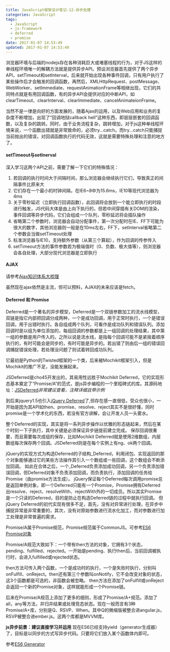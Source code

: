 ```yaml
---
title: JavaScript框架设计笔记-12-异步处理
categories: JavaScript
tags:
  - JavaScript
  - js-framework
  - deferred
  - promise
date: 2017-01-07 14:53:49
updated: 2017-01-07 14:53:49
---
```


浏览器环境与后端的nodejs存在各种消耗巨大或堵塞线程的行为，对于JS这样的单线程环境唯一的解耦方法就是提供异步API。预设浏览器首先提供了两个异步API，setTimeout和setInterval，后来就开始出现各种事件回调，只有用户执行了某些操作后才会触发的回调函数，再然后，XMLHttpRequest、postMessage、WebWorker、setImmediate、requestAnimationFrame等相继出现，它们的共同特点就是有用回调函数，有的异步API会提供对应的中断API，如clearTimeout、clearInterval、clearImmediate、cancelAnimateionFrame。

当然不是一律是向好的方面发展的，随着Ajax的运用，以及Web应用和业务的复杂度不断增加，出现了“回调地狱callback hell”这种东西，即层层嵌套的回调函数，以及复杂的跳转。同时，由于业务流程复杂，跳转增加，对于js这种单线程环境来说，一个函数出错就是非常致命的，必须try...catch。而try...catch只能捕捉当前抛出的错误，对回调函数执行的代码无效，这就是需要特殊处理和注意的地方了。

#### setTimeout与setInerval
深入学习这两个API之前，需要了解一下它们的特殊情况：
1. 若回调的执行时间大于间隔时间，那么浏览器会继续执行它们，导致真正的间隔事件比原来大
1. 它们存在一个最小的时钟间隔，在IE6~8中为15.6ms，IE10等现代浏览器为4ms
1. 关于零秒延迟（立即执行回调函数），此回调将会放到一个能立即执行的时段进行触发，JS代码大体是由上向下执行的，但若中间穿插有关DOM的渲染，事件回调等异步代码，它们会组成一个队列，零秒延迟将会插队操作
1. 省略第二个参数时，浏览器会自动分配事件，第一次分配时在IE、FF下可能为很大的数字，其他浏览器则一般是在10ms左右，FF下，setInterval省略第二个参数会当做setTimeout处理
1. 标准浏览器与IE10，支持额外参数（从第三个算起），作为回调的传参传入
1. setTimeout方法的事件参数若为极端值时（0、负数、极大值等），则浏览器会各自处理，大部分现代浏览器是立即执行

#### AJAX
请参考[Ajax知识体系大梳理](http://louiszhai.github.io/2016/11/02/ajax/)

虽然现在ajax依然是主流，但可以预料，AJAX的未来应该是fetch。


#### Deferred 和 Promise
Deferred是一个著名的异步模型，Deferred是一个双链参数加工的流水线模型，双链是指它内部把回调分成两种，一个是成功回调，用于正常时执行，一个是错误回调，用于出错时执行。各自组成两个队列，可看作是成功队列和错误队列。添加回调时是以组为单位添加的，每组回调的参数都是上一组回调的处理结果，其中第一组的参数是用户传入的。之所以说是流水线，是指每个回调可能不是紧挨着顺序执行的，有时可能会是同步的，有时可能是异步的。若出错了则由后一组的错误回调捕捉错误处理，若处理没问题了则试着转回成功队列。

它最初是Python的Twisted框架的一个类，后来被Mochikit框架引入，但是Mochikit的推广不足，没能发展起来。

JSDeferred是cho45开发出的，其易用性远胜于Mochikit Deferred，它的实现形态基本奠定了“Promise/A”的范式，是js异步编程的一个里程碑式的库。其源码地址：[JSDeferred](https://github.com/cho45/jsdeferred/blob/master/jsdeferred.js)*非常建议查看，注释详细且带示例*

到后来jquery1.5也引入[jQuery Deferred](http://www.css88.com/jqapi-1.9/category/deferred-object/)了,但存在感一直很低，受众也很小，一开始是因为其API如then、promise、resolve、reject其实不是很好懂，同时promise是一个学术化的东西，若没有官方讲解，会让开发人员一头雾水。

整个Deferred的实现，其实是将一系列异步操作以优雅的形态链起来，然后在某个时刻一下子执行，其中关键是必须保证异步链提前建立完成。
保存回调很重要，而且需要每次成组的保存，比如Mochikit Deferred就是使用2维数组，内层数组每次保存两个回调。JSDeferred则是在每个实例上有ng、ok两个回调。

jQuery的实现方式为构造Deferred的子结构_Deferred，利用闭包、实现返回的那个对象能够通过它的某些方法操作其引入一个数组或一些回调，这个数组会不断添加回调。
如此在合体之后，一个_Deferred负责添加成功回调，另一个负责添加错误回调，但Deferred对象不负责添加回调，而负责执行，添加回调的任务给Promise（由promise方法生成）。
jQuery保证每个Deferred每次调用promise总是返回单例对象，即一个Deferred只能有一个Promise，Promise拥有Deferred出resolve、reject、resolveWith、rejectWith外的一切成员。所以其实Promise是一个只读的Deferred，目的是防止在构造Deferred链的过程中就执行回调。
但jQuery Deferred的初代实现有很多不足，首先，没有对异常进行处理，在异步中捕捉异常是非常重要的，其次，没有对原始参数进行流水化加工，而对参数进行加工处理是非常普遍的需求。

Promise/A属于Promise规范，Promise规范属于CommonJS。可参考[ES6 Promise对象](http://es6.ruanyifeng.com/#docs/promise)

Promise/A规范大致如下：一个带有then方法的对象，它拥有3个状态，pending、fulfilled、rejected。一开始是pending、执行then后，当前回调被执行时，会进入fulfilled或rejected状态。

then方法可传入两个函数，一个是成功时的执行，一个是失败时执行，分别叫onFulfill、onReject。then还有第三个参数叫onNotify，它不会改变对象的状态，这3个函数都是可选的，非函数会被忽略。
then方法在添加了onFulfill或onReject会返回一个新的Promise对象，这样就能形成一个Promise链。

后来在Promise/A规范上添加了更多的细则，形成了Promise/A+规范。添加了all，any等方法，并归并结果或处理竞态状态。现在一般而言有3种Promise/A+库，分别是Q、RSVP、When。其中Q的微缩版被整合进angular.js，RSVP被整合进ember.js。这两个库都是MVVM库。

**js异步前景：建议直接学习并运用**
现在ES6已经支持yield（generator生成器）了，目标是以同步的方式写异步代码。只要将它们放入某个函数体内即可。

参考[ES6 Generator](http://es6.ruanyifeng.com/#docs/generator)
